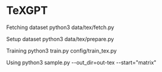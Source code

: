 # TeXGPT

Fetching dataset
python3 data/tex/fetch.py

Setup dataset
python3 data/tex/prepare.py

Training
python3 train.py config/train_tex.py

Using
python3 sample.py --out_dir=out-tex --start="matrix"